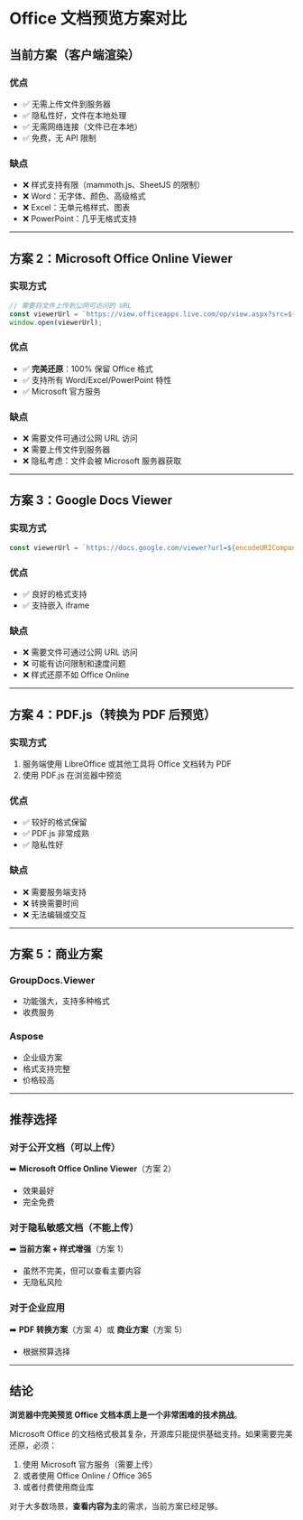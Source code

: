 # Office 文档预览方案对比

## 当前方案（客户端渲染）

### 优点
- ✅ 无需上传文件到服务器
- ✅ 隐私性好，文件在本地处理
- ✅ 无需网络连接（文件已在本地）
- ✅ 免费，无 API 限制

### 缺点
- ❌ 样式支持有限（mammoth.js、SheetJS 的限制）
- ❌ Word：无字体、颜色、高级格式
- ❌ Excel：无单元格样式、图表
- ❌ PowerPoint：几乎无格式支持

---

## 方案 2：Microsoft Office Online Viewer

### 实现方式
```javascript
// 需要将文件上传到公网可访问的 URL
const viewerUrl = `https://view.officeapps.live.com/op/view.aspx?src=${encodeURIComponent(fileUrl)}`;
window.open(viewerUrl);
```

### 优点
- ✅ **完美还原**：100% 保留 Office 格式
- ✅ 支持所有 Word/Excel/PowerPoint 特性
- ✅ Microsoft 官方服务

### 缺点
- ❌ 需要文件可通过公网 URL 访问
- ❌ 需要上传文件到服务器
- ❌ 隐私考虑：文件会被 Microsoft 服务器获取

---

## 方案 3：Google Docs Viewer

### 实现方式
```javascript
const viewerUrl = `https://docs.google.com/viewer?url=${encodeURIComponent(fileUrl)}&embedded=true`;
```

### 优点
- ✅ 良好的格式支持
- ✅ 支持嵌入 iframe

### 缺点
- ❌ 需要文件可通过公网 URL 访问
- ❌ 可能有访问限制和速度问题
- ❌ 样式还原不如 Office Online

---

## 方案 4：PDF.js（转换为 PDF 后预览）

### 实现方式
1. 服务端使用 LibreOffice 或其他工具将 Office 文档转为 PDF
2. 使用 PDF.js 在浏览器中预览

### 优点
- ✅ 较好的格式保留
- ✅ PDF.js 非常成熟
- ✅ 隐私性好

### 缺点
- ❌ 需要服务端支持
- ❌ 转换需要时间
- ❌ 无法编辑或交互

---

## 方案 5：商业方案

### GroupDocs.Viewer
- 功能强大，支持多种格式
- 收费服务

### Aspose
- 企业级方案
- 格式支持完整
- 价格较高

---

## 推荐选择

### 对于公开文档（可以上传）
➡️ **Microsoft Office Online Viewer**（方案 2）
- 效果最好
- 完全免费

### 对于隐私敏感文档（不能上传）
➡️ **当前方案 + 样式增强**（方案 1）
- 虽然不完美，但可以查看主要内容
- 无隐私风险

### 对于企业应用
➡️ **PDF 转换方案**（方案 4）或 **商业方案**（方案 5）
- 根据预算选择

---

## 结论

**浏览器中完美预览 Office 文档本质上是一个非常困难的技术挑战**。

Microsoft Office 的文档格式极其复杂，开源库只能提供基础支持。如果需要完美还原，必须：
1. 使用 Microsoft 官方服务（需要上传）
2. 或者使用 Office Online / Office 365
3. 或者付费使用商业库

对于大多数场景，**查看内容为主**的需求，当前方案已经足够。

